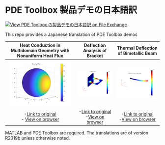 # PDE Toolbox 製品デモの日本語訳

[![View PDE Toolbox の製品デモの日本語訳 on File Exchange](https://www.mathworks.com/matlabcentral/images/matlab-file-exchange.svg)](https://jp.mathworks.com/matlabcentral/fileexchange/74562-pde-toolbox)


This repo provides a Japanese translation of PDE Toolbox demos

Heat Conduction in Multidomain Geometry with Nonuniform Heat Flux |  Deflection Analysis of Bracket | Thermal Deflection of Bimetallic Beam
:-------------------------:|:-------------------------:|:-------------------------:
<img src="./demos/UnsteadyHeatConductionInAMultilayeredSphereExample_JP_images/figure_1.png" width="200"> | <img src="./demos/StrainedBracketExample_JP_images/figure_6.png" width="200" >|<img src="./demos/ThermalDeflectionOfABimetallicStripExample_JP_images/figure_4.png" width="200" >|
-[Link to original](https://jp.mathworks.com/help/pde/ug/heat-conduction-in-multidomain-geometry-with-nonuniform-heat-flux.html) <br>- [View on browser](./demos/UnsteadyHeatConductionInAMultilayeredSphereExample_JP.md) | -[Link to original](https://www.mathworks.com/help/pde/ug/deflection-analysis-of-a-bracket.html) <br> -[View on browser](./demos/StrainedBracketExample_JP.md) | -[Link to original](https://jp.mathworks.com/help/pde/ug/thermal-deflection-of-bimetallic-beam.html)　<br> -[View on browser](./demos/ThermalDeflectionOfABimetallicStripExample_JP.md)


MATLAB and PDE Toolbox are required. The translations are of version R2019b unless otherwise noted.